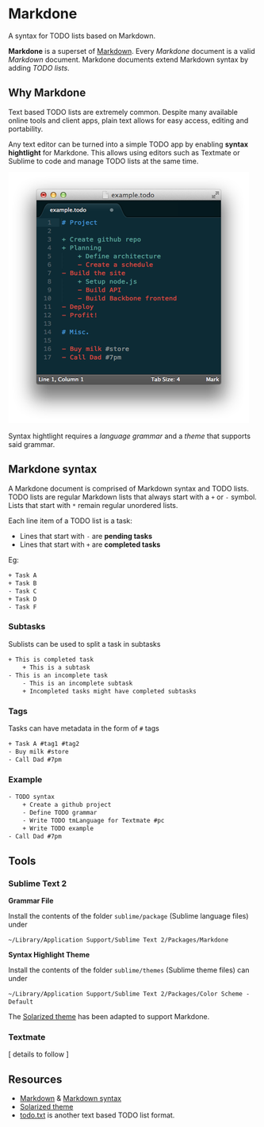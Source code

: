 Markdone
========

A syntax for TODO lists based on Markdown.

**Markdone** is a superset of [Markdown](http://daringfireball.net/projects/markdown/). Every _Markdone_ document is a valid _Markdown_ document. Markdone documents extend Markdown syntax by adding _TODO lists_.

## Why Markdone

Text based TODO lists are extremely common. Despite many available online tools and client apps, plain text allows for easy access, editing and portability.

Any text editor can be turned into a simple TODO app by enabling **syntax hightlight** for Markdone. This allows using editors such as Textmate or Sublime to code and manage TODO lists at the same time.

![example](https://github.com/omarrr/markdone/blob/master/images/example.png?raw=true)

Syntax hightlight requires a _language grammar_ and a _theme_ that supports said grammar.

## Markdone syntax

A Markdone document is comprised of Markdown syntax and TODO lists. TODO lists are regular Markdown lists that always start with a `+` or `-` symbol. Lists that start with `*` remain regular unordered lists.

Each line item of a TODO list is a task: 

* Lines that start with `-` are **pending tasks**
* Lines that start with `+` are **completed tasks**

Eg:

	+ Task A
	+ Task B
	- Task C
	+ Task D
	- Task F

### Subtasks

Sublists can be used to split a task in subtasks

	+ This is completed task
		+ This is a subtask
	- This is an incomplete task
		- This is an incomplete subtask
		+ Incompleted tasks might have completed subtasks

### Tags

Tasks can have metadata in the form of `#` tags

	+ Task A #tag1 #tag2
	- Buy milk #store
	- Call Dad #7pm

### Example

	- TODO syntax
		+ Create a github project
		- Define TODO grammar
		- Write TODO tmLanguage for Textmate #pc
		+ Write TODO example
	- Call Dad #7pm

## Tools

### Sublime Text 2

**Grammar File**

Install the contents of the folder `sublime/package` (Sublime language files) under
	
	~/Library/Application Support/Sublime Text 2/Packages/Markdone

**Syntax Highlight Theme**

Install the contents of the folder `sublime/themes` (Sublime theme files) can under
	
	~/Library/Application Support/Sublime Text 2/Packages/Color Scheme - Default

The [Solarized theme](https://github.com/altercation/solarized) has been adapted to support Markdone.

### Textmate
[ details to follow ]


## Resources

* [Markdown](http://daringfireball.net/projects/markdown/) & [Markdown syntax](http://daringfireball.net/projects/markdown/syntax)
* [Solarized theme](https://github.com/altercation/solarized)
* [todo.txt](http://todotxt.com/) is another text based TODO list format.


